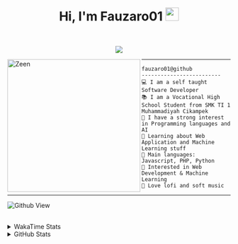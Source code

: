 <h1 align="center">
Hi, I'm Fauzaro01
  <img src="https://media.giphy.com/media/hvRJCLFzcasrR4ia7z/giphy.gif" width="30"></h1>
<br/>

<p align="center">
  <a href="https://github.com/DenverCoder1/readme-typing-svg">
    <img src="https://readme-typing-svg.herokuapp.com?lines=Chill%20and%20Coding;Full+Stack+Web+Developer;Student;Software%20Develover;Always%20learning%20new%20things&center=true&width=380&height=45">
  </a>
</p>

<img align="left" src="https://media.tenor.com/pNQi8B0fo1UAAAAi/gura-dance.gif" alt="Zeen" width="300" height="300" />
<hr>

```
fauzaro01@github
-------------------------
💻 I am a self taught Software Developer
📚 I am a Vocational High School Student from SMK TI 1 Muhammadiyah Cikampek
📝 I have a strong interest in Programming languages and AI
🌱 Learning about Web Application and Machine Learning stuff
🌟 Main languages: Javascript, PHP, Python
🚩 Interested in Web Development & Machine Learning
🎵 Love lofi and soft music 
```

<hr>

![Github View](https://komarev.com/ghpvc/?username=fauzaro01&style=flat-square)
<br><br>
<details>
  <summary>
     WakaTime Stats
  </summary>
  <br>
  <!--START_SECTION:waka-->

```txt
From: 10 September 2021 - To: 11 November 2024

Total Time: 621 hrs 25 mins

JavaScript          189 hrs 36 mins ███████▓░░░░░░░░░░░░░░░░░   30.51 %
PHP                 113 hrs 32 mins ████▓░░░░░░░░░░░░░░░░░░░░   18.27 %
EJS                 56 hrs 49 mins  ██▒░░░░░░░░░░░░░░░░░░░░░░   09.14 %
HTML                56 hrs 47 mins  ██▒░░░░░░░░░░░░░░░░░░░░░░   09.14 %
Blade Template      51 hrs 35 mins  ██░░░░░░░░░░░░░░░░░░░░░░░   08.30 %
Java                41 hrs 50 mins  █▓░░░░░░░░░░░░░░░░░░░░░░░   06.73 %
JSON                28 hrs 5 mins   █░░░░░░░░░░░░░░░░░░░░░░░░   04.52 %
CSS                 25 hrs 51 mins  █░░░░░░░░░░░░░░░░░░░░░░░░   04.16 %
Python              13 hrs 26 mins  ▓░░░░░░░░░░░░░░░░░░░░░░░░   02.16 %
Other               5 hrs 42 mins   ▒░░░░░░░░░░░░░░░░░░░░░░░░   00.92 %
```

<!--END_SECTION:waka-->
</details>
<details>
  <summary>
    GitHub Stats
  </summary>
  <br>
  <div align="center">
    <img src="https://github-readme-stats.vercel.app/api?username=Fauzaro01&show_icons=true&theme=algolia" alt="Fauzaro01's GitHub Stats" style="margin: 20px;" />
    <img src="https://github-readme-streak-stats.herokuapp.com/?user=Fauzaro01&theme=algolia" alt="Fauzaro01's GitHub Streak" style="margin: 20px;" />
  </div>

  <div align="center">
    <img src="https://github-readme-stats.vercel.app/api?username=Fauzaro01&show_icons=true&locale=en&count_private=true&hide_rank=true&custom_title=My%20GitHub%20Stats&disable_animations=true&theme=algolia" alt="Fauzaro01's Stars" style="margin: 20px;" />
    <img src="https://github-readme-stats.vercel.app/api/top-langs/?username=Fauzaro01&langs_count=8&theme=algolia&layout=compact" alt="Top Languages" style="margin: 20px;" />
  </div>
</details>
